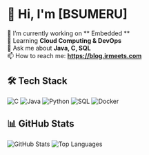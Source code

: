 # 👋 Hi, I'm [BSUMERU]

🔭 I’m currently working on ** Embedded **  
🌱 Learning **Cloud Computing & DevOps**  
💬 Ask me about **Java, C, SQL**  
📫 How to reach me: **https://blog.irmeets.com**  

## 🛠️ Tech Stack
![C](https://img.shields.io/badge/C-A8B9CC?style=for-the-badge&logo=c&logoColor=black)
![Java](https://img.shields.io/badge/Java-ED8B00?style=for-the-badge&logo=openjdk&logoColor=white)
![Python](https://img.shields.io/badge/Python-3776AB?style=for-the-badge&logo=python&logoColor=white)
![SQL](https://img.shields.io/badge/SQL-4479A1?style=for-the-badge&logo=mysql&logoColor=white)
![Docker](https://img.shields.io/badge/Docker-2496ED?style=for-the-badge&logo=docker&logoColor=white)

## 📊 GitHub Stats
![GitHub Stats](https://github-readme-stats.vercel.app/api?username=BSUMERU&show_icons=true&theme=radical)
![Top Languages](https://github-readme-stats.vercel.app/api/top-langs/?username=BSUMERU&layout=compact&hide=html,css)
